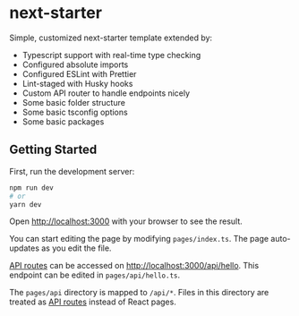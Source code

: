# next-starter

Simple, customized next-starter template extended by:

- Typescript support with real-time type checking
- Configured absolute imports
- Configured ESLint with Prettier
- Lint-staged with Husky hooks
- Custom API router to handle endpoints nicely
- Some basic folder structure
- Some basic tsconfig options
- Some basic packages

## Getting Started

First, run the development server:

```bash
npm run dev
# or
yarn dev
```

Open [http://localhost:3000](http://localhost:3000) with your browser to see the result.

You can start editing the page by modifying `pages/index.ts`. The page auto-updates as you edit the file.

[API routes](https://nextjs.org/docs/api-routes/introduction) can be accessed on [http://localhost:3000/api/hello](http://localhost:3000/api/hello). This endpoint can be edited in `pages/api/hello.ts`.

The `pages/api` directory is mapped to `/api/*`. Files in this directory are treated as [API routes](https://nextjs.org/docs/api-routes/introduction) instead of React pages.
